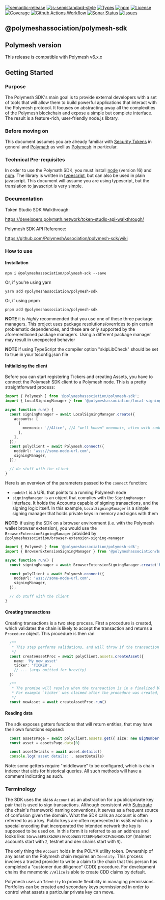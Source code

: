 [![semantic-release](https://img.shields.io/badge/%20%20%F0%9F%93%A6%F0%9F%9A%80-semantic--release-e10079.svg)](https://github.com/semantic-release/semantic-release)
[![js-semistandard-style](https://img.shields.io/badge/code%20style-semistandard-brightgreen.svg?style=flat-square)](https://github.com/standard/semistandard)
[![Types](https://img.shields.io/npm/types/@polymeshassociation/polymesh-sdk)](https://)
[![npm](https://img.shields.io/npm/v/@polymeshassociation/polymesh-sdk)](https://www.npmjs.com/package/@polymeshassociation/polymesh-sdk)
[![License](https://img.shields.io/badge/License-Apache_2.0-blue.svg)](https://opensource.org/licenses/Apache-2.0)
[![Coverage](https://sonarcloud.io/api/project_badges/measure?project=PolymeshAssociation_polymesh-sdk&metric=coverage)](https://sonarcloud.io/summary/new_code?id=PolymeshAssociation_polymesh-sdk)
[![Github Actions Workflow](https://github.com/PolymeshAssociation/polymesh-sdk/actions/workflows/main.yml/badge.svg)](https://github.com/PolymeshAssociation/polymesh-sdk/actions)
[![Sonar Status](https://sonarcloud.io/api/project_badges/measure?project=PolymeshAssociation_polymesh-sdk&metric=alert_status)](https://sonarcloud.io/summary/new_code?id=PolymeshAssociation_polymesh-sdk)
[![Issues](https://img.shields.io/github/issues/PolymeshAssociation/polymesh-sdk)](https://github.com/PolymeshAssociation/polymesh-sdk/issues)

## \@polymeshassociation/polymesh-sdk

<!--- This section is autogenerated, do not modify --->

## Polymesh version

This release is compatible with Polymesh v6.x.x

<!--- End of section --->

## Getting Started

### Purpose

The Polymesh SDK's main goal is to provide external developers with a set of tools that will allow them to build powerful applications that interact with the Polymesh protocol. It focuses on abstracting away all the complexities of the Polymesh blockchain and expose a simple but complete interface. The result is a feature-rich, user-friendly node.js library.

### Before moving on

This document assumes you are already familiar with [Security Tokens](https://thesecuritytokenstandard.org/) in general and [Polymath](https://www.polymath.network/) as well as [Polymesh](https://polymath.network/polymesh) in particular.

### Technical Pre-requisites

In order to use the Polymath SDK, you must install [node](https://nodejs.org/) \(version 16\) and [npm](https://www.npmjs.com/). The library is written in [typescript](https://www.typescriptlang.org/), but can also be used in plain javascript. This document will assume you are using typescript, but the translation to javascript is very simple.

### Documentation

Token Studio SDK Walkthrough:

https://developers.polymath.network/token-studio-api-walkthrough/

Polymesh SDK API Reference:

https://github.com/PolymeshAssociation/polymesh-sdk/wiki

### How to use

#### Installation

`npm i @polymeshassociation/polymesh-sdk --save`

Or, if you're using yarn

`yarn add @polymeshassociation/polymesh-sdk`

Or, if using pnpm

`pnpm add @polymeshassociation/polymesh-sdk`

**NOTE** it is _highly_ recommended that you use one of these three package managers. This project uses package resolutions/overrides to pin certain problematic dependencies, and these are only supported by the aforementioned package managers. Using a different package manager may result in unexpected behavior

**NOTE** if using TypeScript the compiler option "skipLibCheck" should be set to true in your tsconfig.json file

#### Initializing the client

Before you can start registering Tickers and creating Assets, you have to connect the Polymesh SDK client to a Polymesh node. This is a pretty straightforward process:

```typescript
import { Polymesh } from '@polymeshassociation/polymesh-sdk';
import { LocalSigningManager } from '@polymeshassociation/local-signing-manager';

async function run() {
  const signingManager = await LocalSigningManager.create({
    accounts: [
      {
        mnemonic: '//Alice', //A "well known" mnemonic, often with sudo privileges on development chains, most mnemonics are 12 words
      },
    ],
  });
  const polyClient = await Polymesh.connect({
    nodeUrl: 'wss://some-node-url.com',
    signingManager,
  });

  // do stuff with the client
}
```

Here is an overview of the parameters passed to the `connect` function:

- `nodeUrl` is a URL that points to a running Polymesh node
- `signingManager` is an object that complies with the `SigningManager` interface. It holds the Accounts capable of signing transactions, and the signing logic itself. In this example, `LocalSigningManager` is a simple signing manager that holds private keys in memory and signs with them

**NOTE:** if using the SDK on a browser environment \(i.e. with the Polymesh wallet browser extension\), you would use the `BrowserExtensionSigningManager` provided by `@polymeshassociation/browser-extension-signing-manager`

```typescript
import { Polymesh } from '@polymeshassociation/polymesh-sdk';
import { BrowserExtensionSigningManager } from '@polymeshassociation/browser-extension-signing-manager';

async function run() {
  const signingManager = await BrowserExtensionSigningManager.create('MY_APP_NAME'); // The Polymesh wallet extension will ask the user to authorize MY_APP_NAME for access

  const polyClient = await Polymesh.connect({
    nodeUrl: 'wss://some-node-url.com',
    signingManager,
  });

  // do stuff with the client
}
```

#### Creating transactions

Creating transactions is a two step process. First a procedure is created, which validates the chain is likely to accept the transaction and returns a `Procedure` object. This procedure is then ran

```typescript
  /**
   * This step performs validations, and will throw if the transaction isn't expected to proceed, e.g. `ticker` is already used
   */
  const createAssetProc = await polyClient.assets.createAsset({
    name: 'My new asset'
    ticker: 'TICKER',
    // ... (args omitted for brevity)
  })

  /**
   * The promise will resolve when the transaction is in a finalized block which takes on average 15 seconds. It will throw if the transaction fails to finalize
   * For example `ticker` was claimed after the procedure was created, but before it was ran, or the signing manager didn't generate a correct signature.
   */
  const newAsset = await createAssetProc.run()
```

#### Reading data

The sdk exposes getters functions that will return entities, that may have their own functions exposed:

```typescript
  const assetsPage = await polyClient.assets.get({ size: new BigNumber(20) })
  const asset = assetsPage.data[0]

  const assetDetails = await asset.details()
  console.log('asset details:', assetDetails)
```

Note: some getters require "middleware" to be configured, which is chain indexer that aids for historical queries. All such methods will have a comment indicating as such.

### Terminology

The SDK uses the class `Account` as an abstraction for a public/private key pair that is used to sign transactions. Although consistent with [Substrate](https://substrate.io/vision/substrate-and-polkadot/) (the chain's framework) naming conventions, it serves as a frequent source of confusion given the domain. What the SDK calls an account is often referred to as a key. Public keys are often represented in ss58 which is a special encoding that incorporated the intended network the key is supposed to be used on. In this form it is referred to as an address and looks like: `5GrwvaEF5zXb26Fz9rcQpDWS57CtERHpNehXCPcNoHGKutQY` (mainnet accounts start with `2`, testnet and dev chains start with `5`).

The only thing the `Account` holds in the POLYX utility token. Ownership of any asset on the Polymesh chain requires an `Identity`. This process involves a trusted provider to write a claim to the chain that this person has completed a "customer due diligence" (CDD) procedure. For development chains the mnemonic `//Alice` is able to create CDD claims by default.

Polymesh uses an `Identity` to provide flexibility in managing permissions. Portfolios can be created and secondary keys permissioned in order to control what assets a particular private key can move.